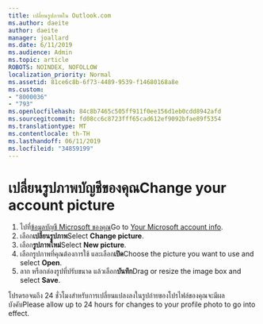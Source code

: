 ```yaml
---
title: เปลี่ยนรูปภาพใน Outlook.com
ms.author: daeite
author: daeite
manager: joallard
ms.date: 6/11/2019
ms.audience: Admin
ms.topic: article
ROBOTS: NOINDEX, NOFOLLOW
localization_priority: Normal
ms.assetid: 81ce6c8b-6f73-4489-9539-f14680168a8e
ms.custom:
- "8000036"
- "793"
ms.openlocfilehash: 84c8b7465c505ff911f0ee156d1eb0cdd8942afd
ms.sourcegitcommit: fd08cc6c8723fff65cad612ef9092bfae89f5354
ms.translationtype: MT
ms.contentlocale: th-TH
ms.lasthandoff: 06/11/2019
ms.locfileid: "34859199"
---
```

# <a name="change-your-account-picture"></a><span data-ttu-id="08656-102">เปลี่ยนรูปภาพบัญชีของคุณ</span><span class="sxs-lookup"><span data-stu-id="08656-102">Change your account picture</span></span>

1. <span data-ttu-id="08656-103">ไปที่[ข้อมูลบัญชี Microsoft ของคุณ](https://go.microsoft.com/fwlink/p/?linkid=860841)</span><span class="sxs-lookup"><span data-stu-id="08656-103">Go to [Your Microsoft account info](https://go.microsoft.com/fwlink/p/?linkid=860841).</span></span>
2. <span data-ttu-id="08656-104">เลือก**เปลี่ยนรูปภาพ**</span><span class="sxs-lookup"><span data-stu-id="08656-104">Select **Change picture**.</span></span>
3. <span data-ttu-id="08656-105">เลือก**รูปภาพใหม่**</span><span class="sxs-lookup"><span data-stu-id="08656-105">Select **New picture**.</span></span>
4. <span data-ttu-id="08656-106">เลือกรูปภาพที่คุณต้องการใช้ และเลือก**เปิด**</span><span class="sxs-lookup"><span data-stu-id="08656-106">Choose the picture you want to use and select **Open**.</span></span>
5. <span data-ttu-id="08656-107">ลาก หรือกล่องรูปที่ปรับขนาด แล้วเลือก**บันทึก**</span><span class="sxs-lookup"><span data-stu-id="08656-107">Drag or resize the image box and select **Save**.</span></span>

<span data-ttu-id="08656-108">โปรดรอจนถึง 24 ชั่วโมงสำหรับการเปลี่ยนแปลงลงในรูปถ่ายของโปรไฟล์ของคุณจะมีผลบังคับ</span><span class="sxs-lookup"><span data-stu-id="08656-108">Please allow up to 24 hours for changes to your profile photo to go into effect.</span></span>